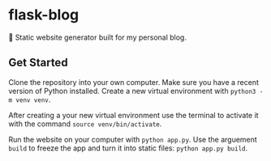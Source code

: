 # flask-blog

🐍 Static website generator built for my personal blog.

## Get Started

Clone the repository into your own computer. Make sure you have a recent version of Python installed. Create a new virtual environment with `python3 -m venv venv`.

After creating a your new virtual environment use the terminal to activate it with the command `source venv/bin/activate`.

Run the website on your computer with `python app.py`. Use the arguement `build` to freeze the app and turn it into static files: `python app.py build`.
